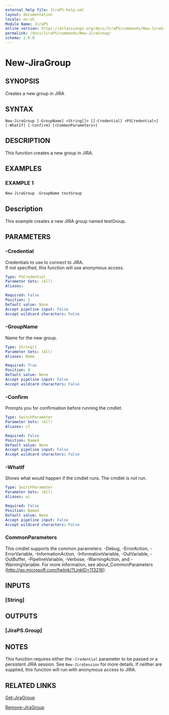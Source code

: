 ```yaml
---
external help file: JiraPS-help.xml
layout: documentation
locale: en-US
Module Name: JiraPS
online version: https://atlassianps.org/docs/JiraPS/commands/New-JiraGroup/
permalink: /docs/JiraPS/commands/New-JiraGroup/
schema: 2.0.0
---
```


# New-JiraGroup

## SYNOPSIS

Creates a new group in JIRA

## SYNTAX

```
New-JiraGroup [-GroupName] <String[]> [[-Credential] <PSCredential>] [-WhatIf] [-Confirm] [<CommonParameters>]
```

## DESCRIPTION

This function creates a new group in JIRA.

## EXAMPLES

### EXAMPLE 1

```powershell
New-JiraGroup -GroupName testGroup
```

Description  
 -----------  
This example creates a new JIRA group named testGroup.

## PARAMETERS

### -Credential

Credentials to use to connect to JIRA.  
If not specified, this function will use anonymous access.

```yaml
Type: PSCredential
Parameter Sets: (All)
Aliases:

Required: False
Position: 1
Default value: None
Accept pipeline input: False
Accept wildcard characters: False
```

### -GroupName

Name for the new group.

```yaml
Type: String[]
Parameter Sets: (All)
Aliases: Name

Required: True
Position: 0
Default value: None
Accept pipeline input: False
Accept wildcard characters: False
```

### -Confirm

Prompts you for confirmation before running the cmdlet.

```yaml
Type: SwitchParameter
Parameter Sets: (All)
Aliases: cf

Required: False
Position: Named
Default value: None
Accept pipeline input: False
Accept wildcard characters: False
```

### -WhatIf

Shows what would happen if the cmdlet runs.
The cmdlet is not run.

```yaml
Type: SwitchParameter
Parameter Sets: (All)
Aliases: wi

Required: False
Position: Named
Default value: None
Accept pipeline input: False
Accept wildcard characters: False
```

### CommonParameters
This cmdlet supports the common parameters: -Debug, -ErrorAction, -ErrorVariable, -InformationAction, -InformationVariable, -OutVariable, -OutBuffer, -PipelineVariable, -Verbose, -WarningAction, and -WarningVariable. For more information, see about_CommonParameters (http://go.microsoft.com/fwlink/?LinkID=113216).

## INPUTS

### [String]

## OUTPUTS

### [JiraPS.Group]

## NOTES

This function requires either the `-Credential` parameter to be passed or a persistent JIRA session.
See `New-JiraSession` for more details.
If neither are supplied, this function will run with anonymous access to JIRA.

## RELATED LINKS

[Get-JiraGroup](../Get-JiraGroup/)

[Remove-JiraGroup](../Remove-JiraGroup/)
